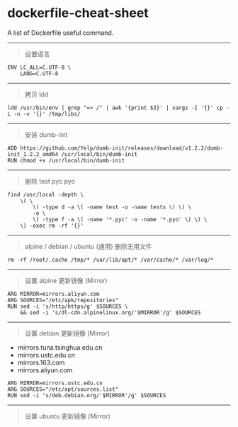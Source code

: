 # dockerfile-cheat-sheet
A list of Dockerfile useful command.

---
> 设置语言

```
ENV LC_ALL=C.UTF-8 \
    LANG=C.UTF-8
```

---
> 拷贝 ldd

```
ldd /usr/bin/env | grep "=> /" | awk '{print $3}' | xargs -I '{}' cp -L -n -v '{}' /tmp/libs/
```

---
> 安装 dumb-init

```
ADD https://github.com/Yelp/dumb-init/releases/download/v1.2.2/dumb-init_1.2.2_amd64 /usr/local/bin/dumb-init
RUN chmod +x /usr/local/bin/dumb-init
```

---
> 删除 test pyc pyo

```
find /usr/local -depth \
    \( \
        \( -type d -a \( -name test -o -name tests \) \) \
        -o \
        \( -type f -a \( -name '*.pyc' -o -name '*.pyo' \) \) \
    \) -exec rm -rf '{}'
```

---
> alpine / debian / ubuntu (通用) 删除无用文件

```
rm -rf /root/.cache /tmp/* /var/lib/apt/* /var/cache/* /var/log/* 
```

---
> 设置 alpine 更新镜像 (Mirror)

```
ARG MIRROR=mirrors.aliyun.com
ARG SOURCES="/etc/apk/repositories"
RUN sed -i 's/http/https/g' $SOURCES \
    && sed -i 's/dl-cdn.alpinelinux.org/'$MIRROR'/g' $SOURCES
```

---
> 设置 debian 更新镜像 (Mirror)

- mirrors.tuna.tsinghua.edu.cn
- mirrors.ustc.edu.cn
- mirrors.163.com
- mirrors.aliyun.com

```
ARG MIRROR=mirrors.ustc.edu.cn
ARG SOURCES="/etc/apt/sources.list"
RUN sed -i 's/deb.debian.org/'$MIRROR'/g' $SOURCES
```

---
> 设置 ubuntu 更新镜像 (Mirror)
